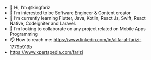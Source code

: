 - 👋 Hi, I’m @kingfariz
- 👀 I’m interested to be Software Engineer & Content creator
- 🌱 I’m currently learning Flutter, Java, Kotlin, React Js, Swift, React Native, Codeigniter and Laravel.
- 💞️ I’m looking to collaborate on any project related on Mobile Apps Programming
- 📫 How to reach me: https://www.linkedin.com/in/alifa-al-farizi-1779b919b
- https://www.xpertspedia.com/farizi

<!---
kingfariz/kingfariz is a ✨ special ✨ repository because its `README.md` (this file) appears on your GitHub profile.
You can click the Preview link to take a look at your changes.
--->
